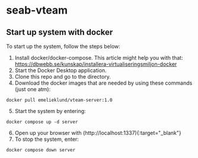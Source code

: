 # seab-vteam

Start up system with docker
---------------------------

To start up the system, follow the steps below:

1. Install docker/docker-compose. This article might help you with that: https://dbwebb.se/kunskap/installera-virtualiseringsmiljon-docker
2. Start the Docker Desktop application.
3. Clone this repo and go to the directory.
4. Download the docker images that are needed by using these commands (just one atm):
```
docker pull emelieklund/vteam-server:1.0
```
5. Start the system by entering:
```
docker compose up -d server
```
6. Open up your browser with (http://localhost:1337){:target="_blank"}
7. To stop the system, enter:
```
docker compose down server
```
